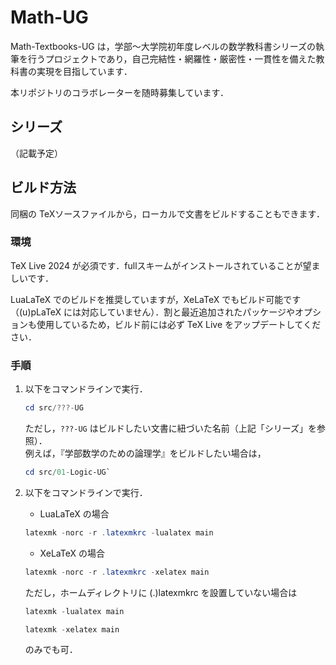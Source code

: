 # Math-UG

Math-Textbooks-UG は，学部～大学院初年度レベルの数学教科書シリーズの執筆を行うプロジェクトであり，自己完結性・網羅性・厳密性・一貫性を備えた教科書の実現を目指しています．

本リポジトリのコラボレーターを随時募集しています．

## シリーズ

（記載予定）

## ビルド方法

同梱の TeXソースファイルから，ローカルで文書をビルドすることもできます．

### 環境

TeX Live 2024 が必須です．fullスキームがインストールされていることが望ましいです．

LuaLaTeX でのビルドを推奨していますが，XeLaTeX でもビルド可能です（(u)pLaTeX には対応していません）．割と最近追加されたパッケージやオプションも使用しているため，ビルド前には必ず TeX Live をアップデートしてください．

### 手順

1. 以下をコマンドラインで実行．
    ```powershell
    cd src/???-UG
    ```
    ただし，`???-UG` はビルドしたい文書に紐づいた名前（上記「シリーズ」を参照）．  
    例えば，『学部数学のための論理学』をビルドしたい場合は，
    ```powershell
    cd src/01-Logic-UG`
    ```

2. 以下をコマンドラインで実行．
    - LuaLaTeX の場合
    ```powershell
    latexmk -norc -r .latexmkrc -lualatex main
    ```
   - XeLaTeX の場合
    ```powershell
    latexmk -norc -r .latexmkrc -xelatex main
    ```
    ただし，ホームディレクトリに (.)latexmkrc を設置していない場合は
    ```powershell
    latexmk -lualatex main
    ```
    ```powershell
    latexmk -xelatex main
    ```
    のみでも可．
